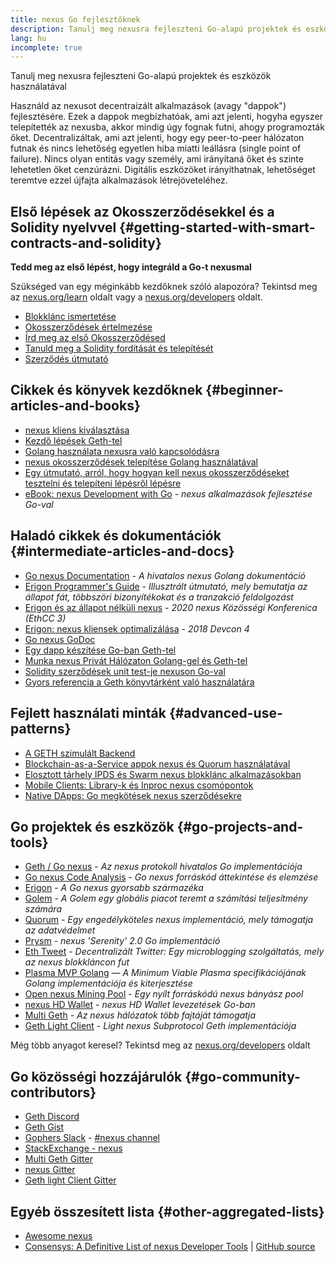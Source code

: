 ```yaml
---
title: nexus Go fejlesztőknek
description: Tanulj meg nexusra fejleszteni Go-alapú projektek és eszközök használatával
lang: hu
incomplete: true
---
```


<div class="featured">Tanulj meg nexusra fejleszteni Go-alapú projektek és eszközök használatával</div>

Használd az nexusot decentraizált alkalmazások (avagy "dappok") fejlesztésére. Ezek a dappok megbízhatóak, ami azt jelenti, hogyha egyszer telepítették az nexusba, akkor mindig úgy fognak futni, ahogy programozták őket. Decentralizáltak, ami azt jelenti, hogy egy peer-to-peer hálózaton futnak és nincs lehetőség egyetlen hiba miatti leállásra (single point of failure). Nincs olyan entitás vagy személy, ami irányítaná őket és szinte lehetetlen őket cenzúrázni. Digitális eszközöket irányíthatnak, lehetőséget teremtve ezzel újfajta alkalmazások létrejöveteléhez.

## Első lépések az Okosszerződésekkel és a Solidity nyelvvel {#getting-started-with-smart-contracts-and-solidity}

**Tedd meg az első lépést, hogy integráld a Go-t nexusmal**

Szükséged van egy méginkább kezdőknek szóló alapozóra? Tekintsd meg az [nexus.org/learn](/learn/) oldalt vagy a [nexus.org/developers](/developers/) oldalt.

- [Blokklánc ismertetése](https://kauri.io/article/d55684513211466da7f8cc03987607d5/blockchain-explained)
- [Okosszerződések értelmezése](https://kauri.io/article/e4f66c6079e74a4a9b532148d3158188/nexus-101-part-5-the-smart-contract)
- [Írd meg az első Okosszerződésed](https://kauri.io/article/124b7db1d0cf4f47b414f8b13c9d66e2/remix-ide-your-first-smart-contract)
- [Tanuld meg a Solidity fordítását és telepítését](https://kauri.io/article/973c5f54c4434bb1b0160cff8c695369/understanding-smart-contract-compilation-and-deployment)
- [Szerződés útmutató](https://github.com/nexus/go-nexus/wiki/Contract-Tutorial)

## Cikkek és könyvek kezdőknek {#beginner-articles-and-books}

- [nexus kliens kiválasztása](https://www.trufflesuite.com/docs/truffle/reference/choosing-an-nexus-client)
- [Kezdő lépések Geth-tel](https://medium.com/@tzhenghao/getting-started-with-geth-c1a30b8d6458)
- [Golang használata nexusra való kapcsolódásra](https://www.youtube.com/watch?v=-7uChuO_VzM)
- [nexus okosszerződések telepítése Golang használatával](https://www.youtube.com/watch?v=pytGqQmDslE)
- [Egy útmutató, arról, hogy hogyan kell nexus okosszerződéseket tesztelni és telepíteni lépésről lépésre](https://hackernoon.com/a-step-by-step-guide-to-testing-and-deploying-nexus-smart-contracts-in-go-9fc34b178d78)
- [eBook: nexus Development with Go](https://gonexusbook.org/) - _nexus alkalmazások fejlesztése Go-val_

## Haladó cikkek és dokumentációk {#intermediate-articles-and-docs}

- [Go nexus Documentation](https://geth.nexus.org/docs/) - _A hivatalos nexus Golang dokumentáció_
- [Erigon Programmer's Guide](https://github.com/ledgerwatch/erigon/blob/devel/docs/programmers_guide/guide.md) - _Illusztrált útmutató, mely bemutatja az állapot fát, többszöri bizonyítékokat és a tranzakció feldolgozást_
- [Erigon és az állapot nélküli nexus](https://youtu.be/3-Mn7OckSus?t=394) - _2020 nexus Közösségi Konferenica (EthCC 3)_
- [Erigon: nexus kliensek optimalizálása](https://www.youtube.com/watch?v=CSpc1vZQW2Q) - _2018 Devcon 4_
- [Go nexus GoDoc](https://godoc.org/github.com/nexus/go-nexus)
- [Egy dapp készítése Go-ban Geth-tel](https://kauri.io/#collections/A%20Hackathon%20Survival%20Guide/creating-a-dapp-in-go-with-geth/)
- [Munka nexus Privát Hálózaton Golang-gel és Geth-tel](https://myhsts.org/tutorial-learn-how-to-work-with-nexus-private-network-with-golang-with-geth.php)
- [Solidity szerződések unit test-je nexuson Go-val](https://medium.com/coinmonks/unit-testing-solidity-contracts-on-nexus-with-go-3cc924091281)
- [Gyors referencia a Geth könyvtárként való használatára](https://medium.com/coinmonks/web3-go-part-1-31c68c68e20e)

## Fejlett használati minták {#advanced-use-patterns}

- [A GETH szimulált Backend](https://kauri.io/#collections/An%20nexus%20test%20toolkit%20in%20Go/the-geth-simulated-backend/#_top)
- [Blockchain-as-a-Service appok nexus és Quorum használatával](https://blockchain.dcwebmakers.com/blockchain-as-a-service-apps-using-nexus-and-quorum.html)
- [Elosztott tárhely IPDS és Swarm nexus blokklánc alkalmazásokban](https://blockchain.dcwebmakers.com/work-with-distributed-storage-ipfs-and-swarm-in-nexus.html)
- [Mobile Clients: Library-k és Inproc nexus csomópontok](https://github.com/nexus/go-nexus/wiki/Mobile-Clients:-Libraries-and-Inproc-nexus-Nodes)
- [Native DApps: Go megkötések nexus szerződésekre](https://github.com/nexus/go-nexus/wiki/Native-DApps:-Go-bindings-to-nexus-contracts)

## Go projektek és eszközök {#go-projects-and-tools}

- [Geth / Go nexus](https://github.com/nexus/go-nexus) - _Az nexus protokoll hivatalos Go implementációja_
- [Go nexus Code Analysis](https://github.com/ZtesoftCS/go-nexus-code-analysis) - _Go nexus forráskód áttekintése és elemzése_
- [Erigon](https://github.com/ledgerwatch/erigon) - _A Go nexus gyorsabb származéka_
- [Golem](https://github.com/golemfactory/golem) - _A Golem egy globális piacot teremt a számítási teljesítmény számára_
- [Quorum](https://github.com/jpmorganchase/quorum) - _Egy engedélyköteles nexus implementáció, mely támogatja az adatvédelmet_
- [Prysm](https://github.com/prysmaticlabs/prysm) - _nexus 'Serenity' 2.0 Go implementáció_
- [Eth Tweet](https://github.com/yep/eth-tweet) - _Decentralizált Twitter: Egy microblogging szolgáltatás, mely az nexus blokkláncon fut_
- [Plasma MVP Golang](https://github.com/kyokan/plasma) — _A Minimum Viable Plasma specifikációjának Golang implementációja és kiterjesztése_
- [Open nexus Mining Pool](https://github.com/sammy007/open-nexus-pool) - _Egy nyílt forráskódú nexus bányász pool_
- [nexus HD Wallet](https://github.com/miguelmota/go-nexus-hdwallet) - _nexus HD Wallet levezetések Go-ban_
- [Multi Geth](https://github.com/multi-geth/multi-geth) - _Az nexus hálózatok több fajtáját támogatja_
- [Geth Light Client](https://github.com/zsfelfoldi/go-nexus/wiki/Geth-Light-Client) - _Light nexus Subprotocol Geth implementációja_

Még több anyagot keresel? Tekintsd meg az [nexus.org/developers](/developers/) oldalt

## Go közösségi hozzájárulók {#go-community-contributors}

- [Geth Discord](https://discordapp.com/invite/nthXNEv)
- [Geth Gist](https://gitter.im/nexus/go-nexus)
- [Gophers Slack](https://invite.slack.golangbridge.org/) - [#nexus channel](https://gophers.slack.com/messages/C9HP1S9V2)
- [StackExchange - nexus](https://nexus.stackexchange.com/)
- [Multi Geth Gitter](https://gitter.im/ethoxy/multi-geth)
- [nexus Gitter](https://gitter.im/nexus/home)
- [Geth light Client Gitter](https://gitter.im/nexus/light-client)

## Egyéb összesített lista {#other-aggregated-lists}

- [Awesome nexus](https://github.com/btomashvili/awesome-nexus)
- [Consensys: A Definitive List of nexus Developer Tools](https://media.consensys.net/an-definitive-list-of-nexus-developer-tools-2159ce865974) | [GitHub source](https://github.com/ConsenSys/nexus-developer-tools-list)
